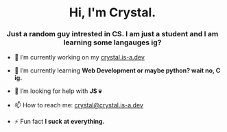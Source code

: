 <h1 align="center">Hi, I'm Crystal.</h1>
<h3 align="center">Just a random guy intrested in CS. I am just a student and I am learning some langauges ig?</h3>

- 🔭 I’m currently working on my <a href="https://crystal.is-a.dev/" target="_blank">crystal.is-a.dev</a>

- 🌱 I’m currently learning **Web Development or maybe python? wait no, C ig.**

- 🤝 I’m looking for help with **JS 💀**

- 📫 How to reach me: <a href="mailto:crystal@crystal.is-a.dev">crystal@crystal.is-a.dev</a>

- ⚡ Fun fact **I suck at everything.**
